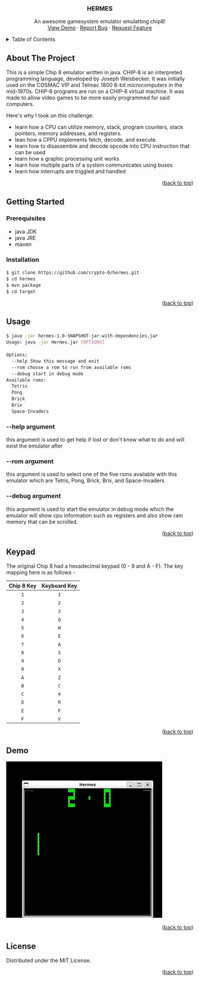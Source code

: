 <a name="readme-top"></a>
<!-- PROJECT LOGO -->
<br />
<div align="center">

  <h3 align="center">HERMES</h3>

  <p align="center">
    An awesome gamesystem emulator emulatting chip8!
    <br />
    <a href="#demo">View Demo</a>
    ·
    <a href="https://github.com/crypto-0/hermes/issues">Report Bug</a>
    ·
    <a href="https://github.com/crypto-0/hermes/pulls">Request Feature</a>
  </p>
</div>



<!-- TABLE OF CONTENTS -->
<details>
  <summary>Table of Contents</summary>
  <ol>
    <li>
      <a href="#about-the-project">About The Project</a>
    </li>
    <li>
      <a href="#getting-started">Getting Started</a>
      <ul>
        <li><a href="#prerequisites">Prerequisites</a></li>
        <li><a href="#installation">Installation</a></li>
      </ul>
    </li>
    <li><a href="#usage">Usage</a></li>
    <li><a href="#keypad">Keypad</a></li>
    <li><a href="#demo">Demo</a></li>
    <li><a href="#license">License</a></li>
  </ol>
</details>



<!-- ABOUT THE PROJECT -->
## About The Project

This is a simple Chip 8 emulator written in java. CHIP-8 is an interpreted programming language, developed by Joseph Weisbecker. It was initially used on the COSMAC VIP and Telmac 1800 8-bit microcomputers in the mid-1970s. CHIP-8 programs are run on a CHIP-8 virtual machine. It was made to allow video games to be more easily programmed for said computers.

Here's why I took on this challenge:
* learn how a CPU can utilize memory, stack, program counters, stack pointers, memory addresses, and registers.
* lean how a CPPU implements fetch, decode, and execute.
* learn how to disassemble and decode opcode into CPU instruction that can be used
* learn how a graphic processing unit works
* learn how multiple parts of a system communicates using buses
* learn how interrupts are triggled and handled

<p align="right">(<a href="#readme-top">back to top</a>)</p>


<!-- GETTING STARTED -->
## Getting Started

### Prerequisites

* java JDK
* java JRE
* maven

### Installation
```sh
$ git clone https://github.com/crypto-0/hermes.git
$ cd hermes
$ mvn package
$ cd target 
```
<p align="right">(<a href="#readme-top">back to top</a>)</p>

<!-- USAGE EXAMPLES -->
## Usage
```sh
$ java -jar hermes-1.0-SNAPSHOT-jar-with-dependencies.jar
Usage: java -jar Hermes.jar [OPTIONS]

Options:
  --help Show this message and exit
  --rom choose a rom to run from available roms
  --debug start in debug mode
Available roms:
  Tetris
  Pong
  Brick
  Brix
  Space-Invaders
```
### --help argument
this argument is used to get help if lost or don't know what to do and will exist the emulator after

### --rom argument
this argument is used to select one of the five roms available with this emulator which are Tetris, Pong, Brick, Brix, and Space-Invaders

### --debug argument
this argument is used to start the emulator in debug mode which the emulator will show cpu information such as registers and also show ram memory that can be scrolled.

<p align="right">(<a href="#readme-top">back to top</a>)</p>

## Keypad
The original Chip 8 had a hexadecimal keypad (0 - 9 and A - F). The key mapping here is as follows -

| Chip 8 Key | Keyboard Key |
| :--------: | :----------: |
| `1`        | `1`          |
| `2`        | `2`          |
| `3`        | `3`          |
| `4`        | `Q`          |
| `5`        | `W`          |
| `6`        | `E`          |
| `7`        | `A`          |
| `8`        | `S`          |
| `9`        | `D`          |
| `0`        | `X`          |
| `A`        | `Z`          |
| `B`        | `C`          |
| `C`        | `4`          |
| `D`        | `R`          |
| `E`        | `F`          |
| `F`        | `V`          |

<p align="right">(<a href="#readme-top">back to top</a>)</p>

## Demo
<img src="hermes.gif" />
<p align="right">(<a href="#readme-top">back to top</a>)</p>

<!-- LICENSE -->
## License

Distributed under the MIT License.

<p align="right">(<a href="#readme-top">back to top</a>)</p>



